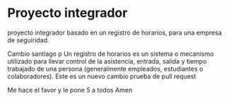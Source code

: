 # Proyecto integrador 

proyecto integrador basado en un registro de horarios, para una empresa de seguiridad.

Cambio santiago p
Un registro de horarios es un sistema o mecanismo utilizado para llevar control de la asistencia, entrada, salida y tiempo trabajado de una persona (generalmente empleados, estudiantes o colaboradores).
Este es un nuevo cambio prueba de pull request

Me hace el favor y le pone 5 a todos Amen